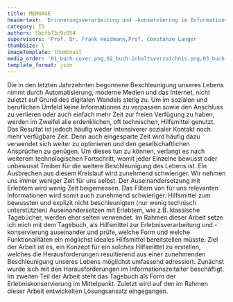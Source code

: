 ```yaml
---
title: MEMOAGE
headertext: 'Erinnerungsverarbeitung und -konservierung im Informations[überfluss]zeitalter'
category: ID
authors: 5bbfb73c9c054
supervisors: 'Prof. Dr. Frank Heidmann,Prof. Constanze Langer'
thumbSize: l
imageTemplate: thumbnail
media_order: '01_buch-cover.png,02_buch-inhaltsverzeichnis.png,03_buch-lösungsansatz.jpg,04_Konzept-01.png,05_Konzept-02.png,06_Konzept-03.png,07_Konzept-04.png,08_Konzept-05.png,09_Tech.unterstützung-01.png,10_Tech.unterstützung-02.png,11_Memoage App Prototyp Screens_1x1.jpg'
template_format: json
---
```


Die in den letzten Jahrzehnten begonnene Beschleunigung unseres Lebens nimmt durch Automatisierung, moderne Medien und das Internet, nicht zuletzt auf Grund des digitalen Wandels stetig zu. Um im sozialen und beruflichen Umfeld keine Informationen zu verpassen sowie den Anschluss zu verlieren oder auch einfach mehr Zeit zur freien Verfügung zu haben, werden im Zweifel alle erdenklichen, oft technischen, Hilfsmittel genutzt. Das Resultat ist jedoch häufig weder intensiverer sozialer Kontakt noch mehr verfügbare Zeit. Denn auch eingesparte Zeit wird häufig dazu verwendet sich weiter zu optimieren und den gesellschaftlichen Ansprüchen zu genügen. Um dieses tun zu können, verlangt es nach weiterem technologischen Fortschritt, womit jeder Einzelne bewusst oder unbewusst Treiber für die weitere Beschleunigung des Lebens ist. Ein Ausbrechen aus diesem Kreislauf wird zunehmend schwieriger. Wir nehmen uns immer weniger Zeit für uns selbst. Der Auseinandersetzung mit Erlebtem wird wenig Zeit beigemessen. Das Filtern von für uns relevanten Informationen wird somit auch zunehmend schwieriger. Hilfsmittel zum bewussten und explizit nicht beschleunigten (nur wenig technisch unterstützten) Auseinandersetzen mit Erlebtem, wie z.B. klassische Tagebücher, werden eher selten verwendet. Im Rahmen dieser Arbeit setze ich mich mit dem Tagebuch, als Hilfsmittel zur Erlebnisverarbeitung und -konservierung auseinander und prüfe, welche Form und welche Funktionalitäten ein möglichst ideales Hilfsmittel bereitstellen müsste. Ziel der Arbeit ist es, ein Konzept für ein solches Hilfsmittel zu erstellen, welches die Herausforderungen resultierend aus einer zunehmenden Beschleunigung unseres Lebens möglichst umfassend adressiert. Zunächst wurde sich mit den Herausforderungen im Informationszeitalter beschäftigt. Im zweiten Teil der Arbeit steht das Tagebuch als Form der Erlebniskonservierung im Mittelpunkt. Zuletzt wird auf den im Rahmen dieser Arbeit entwickelten Lösungsansatz eingegangen.